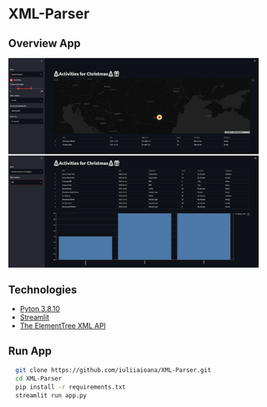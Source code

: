 # XML-Parser

## Overview App
![](assets/appSS.PNG)
![](assets/appSS_2.PNG)


## Technologies

- [Pyton 3.8.10](https://www.python.org/downloads/release/python-3810/)
- [Streamlit](https://docs.streamlit.io/)
- [The ElementTree XML API](https://docs.python.org/3.8/library/xml.etree.elementtree.html)

## Run App

```bash
  git clone https://github.com/iuliiaioana/XML-Parser.git
  cd XML-Parser
  pip install -r requirements.txt
  streamlit run app.py
```
